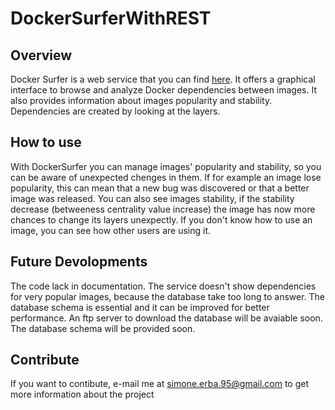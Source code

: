 # DockerSurferWithREST

## Overview

Docker Surfer is a web service that you can find [here](http://ec2-18-221-47-183.us-east-2.compute.amazonaws.com). It offers a graphical interface to browse and analyze Docker dependencies between images. It also provides information about images popularity and stability. Dependencies are created by looking at the layers. 

## How to use

With DockerSurfer you can manage images' popularity and stability, so you can be aware of unexpected chenges in them. If for example an image lose popularity, this can mean that a new bug was discovered or that a better image was released. You can also see images stability, if the stability decrease (betweeness centrality value increase) the image has now more chances to change its layers unexpectly. If you don't know how to use an image, you can see how other users are using it. 

## Future Devolopments

The code lack in documentation.
The service doesn't show dependencies for very popular images, because the database take too long to answer.
The database schema is essential and it can be improved for better performance.
An ftp server to download the database will be avaiable soon. The database schema will be provided soon.

## Contribute

If you want to contibute, e-mail me at simone.erba.95@gmail.com to get more information about the project
